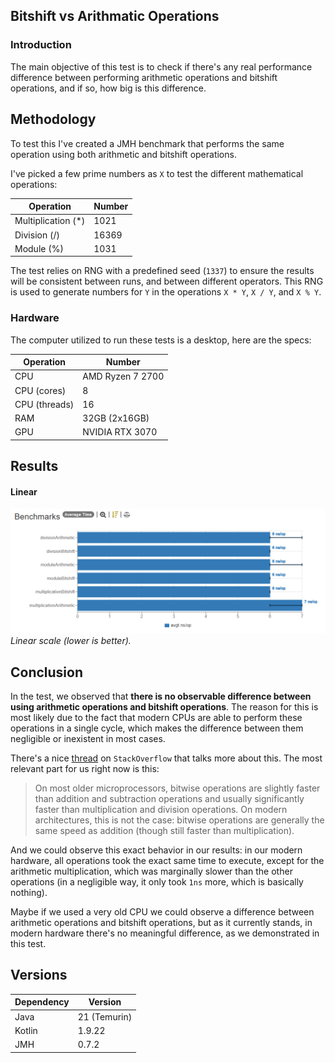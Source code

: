 ## Bitshift vs Arithmatic Operations

### Introduction

The main objective of this test is to check if there's any real performance difference between performing arithmetic operations and bitshift operations, and if so, how big is this difference.

## Methodology

To test this I've created a JMH benchmark that performs the same operation using both arithmetic and bitshift operations.

I've picked a few prime numbers as `X` to test the different mathematical operations:

| Operation          | Number |
|--------------------|--------|
| Multiplication (*) | 1021   |
| Division (/)       | 16369  |
| Module (%)         | 1031   |

The test relies on RNG with a predefined seed (`1337`) to ensure the results will be consistent between runs, and between different operators. This RNG is used to generate numbers for `Y` in the operations `X * Y`, `X / Y`, and `X % Y`.

### Hardware

The computer utilized to run these tests is a desktop, here are the specs:

| Operation     | Number           |
|---------------|------------------|
| CPU           | AMD Ryzen 7 2700 |
| CPU (cores)   | 8                |
| CPU (threads) | 16               |
| RAM           | 32GB (2x16GB)    |
| GPU           | NVIDIA RTX 3070  |

## Results

#### Linear
![linear table](img/linear_table.png)
_Linear scale (lower is better)._

## Conclusion

In the test, we observed that **there is no observable difference between using arithmetic operations and bitshift operations**. The reason for this is most likely due to the fact that modern CPUs are able to perform these operations in a single cycle, which makes the difference between them negligible or inexistent in most cases.

There's a nice [thread](https://stackoverflow.com/questions/15668718/why-were-bitwise-operations-slightly-faster-than-addition-subtraction-operations) on `StackOverflow` that talks more about this. The most relevant part for us right now is this:

> On most older microprocessors, bitwise operations are slightly faster than addition and subtraction operations and usually significantly faster than multiplication and division operations. On modern architectures, this is not the case: bitwise operations are generally the same speed as addition (though still faster than multiplication).

And we could observe this exact behavior in our results: in our modern hardware, all operations took the exact same time to execute, except for the arithmetic multiplication, which was marginally slower than the other operations (in a negligible way, it only took `1ns` more, which is basically nothing).

Maybe if we used a very old CPU we could observe a difference between arithmetic operations and bitshift operations, but as it currently stands, in modern hardware there's no meaningful difference, as we demonstrated in this test.

## Versions

| Dependency    | Version      |
|---------------|--------------|
| Java          | 21 (Temurin) |
| Kotlin        | 1.9.22       |
| JMH           | 0.7.2        |
